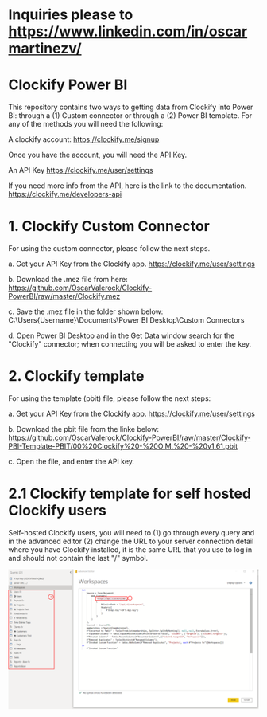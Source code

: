 # Inquiries please to https://www.linkedin.com/in/oscarmartinezv/

# Clockify Power BI

This repository contains two ways to getting data from Clockify into Power BI: through a (1) Custom connector or through a (2) Power BI template. For any of the methods you will need the following:

A clockify account:
https://clockify.me/signup

Once you have the account, you will need the API Key.

An API Key
https://clockify.me/user/settings

If you need more info from the API, here is the link to the documentation.
https://clockify.me/developers-api

# 1. Clockify Custom Connector

For using the custom connector, please follow the next steps.

a. Get your API Key from the Clockify app. https://clockify.me/user/settings

b. Download the .mez file from here:
   https://github.com/OscarValerock/Clockify-PowerBI/raw/master/Clockify.mez

c. Save the .mez file in the folder shown below:
   C:\Users\{Username}\Documents\Power BI Desktop\Custom Connectors
   
d. Open Power BI Desktop and in the Get Data window search for the "Clockify" connector; when connecting you will be asked to enter the key.

# 2. Clockify template

For using the template (pbit) file, please follow the next steps:

a. Get your API Key from the Clockify app. https://clockify.me/user/settings

b. Download the pbit file from the linke below:
https://github.com/OscarValerock/Clockify-PowerBI/raw/master/Clockify-PBI-Template-PBIT/00%20Clockify%20-%20O.M.%20-%20v1.61.pbit

c. Open the file, and enter the API key.

# 2.1 Clockify template for self hosted Clockify users

Self-hosted Clockify users, you will need to (1) go through every query and in the advanced editor (2) change the URL to your server connection detail where you have Clockify installed, it is the same URL that you use to log in and should not contain the last "/" symbol.

![](ReadMeImages/Self%20hosted%20users.png)

